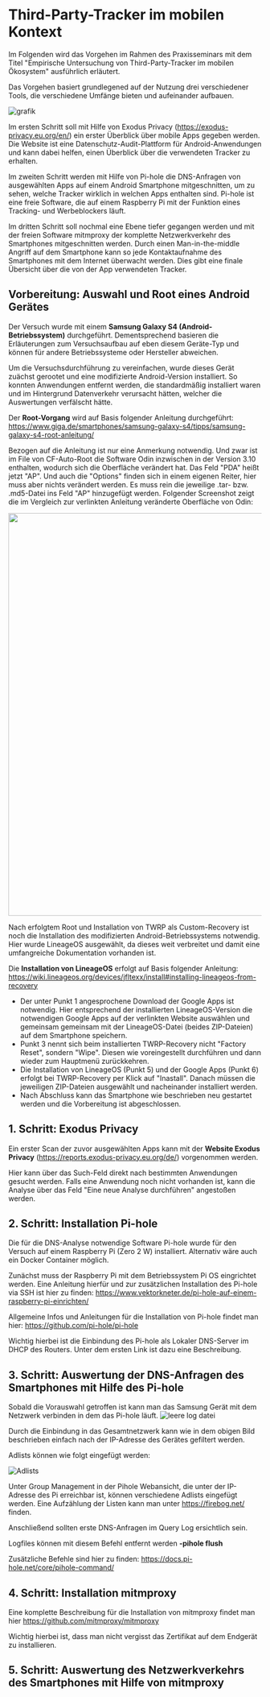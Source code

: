 # Third-Party-Tracker im mobilen Kontext
Im Folgenden wird das Vorgehen im Rahmen des Praxisseminars mit dem Titel "Empirische Untersuchung von Third-Party-Tracker im mobilen Ökosystem" ausführlich erläutert.

Das Vorgehen basiert grundlegened auf der Nutzung drei verschiedener Tools, die verschiedene Umfänge bieten und aufeinander aufbauen.

![grafik](https://user-images.githubusercontent.com/99183076/152782345-88ba20a7-a107-48dd-8cb4-2f335f27a535.png)

Im ersten Schritt soll mit Hilfe von Exodus Privacy (https://exodus-privacy.eu.org/en/) ein erster Überblick über mobile Apps gegeben werden. 
Die Website ist eine Datenschutz-Audit-Plattform für Android-Anwendungen und kann dabei helfen, einen Überblick über die verwendeten Tracker zu erhalten. 

Im zweiten Schritt werden mit Hilfe von Pi-hole die DNS-Anfragen von ausgewählten Apps auf einem Android Smartphone mitgeschnitten, um zu sehen, welche Tracker wirklich in welchen Apps enthalten sind. Pi-hole ist eine freie Software, die auf einem Raspberry Pi mit der Funktion eines Tracking- und Werbeblockers läuft.

Im dritten Schritt soll nochmal eine Ebene tiefer gegangen werden und mit der freien Software mitmproxy der komplette Netzwerkverkehr des Smartphones mitgeschnitten werden. Durch einen Man-in-the-middle Angriff auf dem Smartphone kann so jede Kontaktaufnahme des Smartphones mit dem Internet überwacht werden. Dies gibt eine finale Übersicht über die von der App verwendeten Tracker.

## Vorbereitung: Auswahl und Root eines Android Gerätes

Der Versuch wurde mit einem **Samsung Galaxy S4 (Android-Betriebssystem)** durchgeführt. Dementsprechend basieren die Erläuterungen zum Versuchsaufbau auf eben diesem Geräte-Typ und können für andere Betriebssysteme oder Hersteller abweichen.

Um die Versuchsdurchführung zu vereinfachen, wurde dieses Gerät zuächst gerootet und eine modifizierte Android-Version installiert. So konnten Anwendungen entfernt werden, die standardmäßig installiert waren und im Hintergrund Datenverkehr verursacht hätten, welcher die Auswertungen verfälscht hätte.

Der **Root-Vorgang** wird auf Basis folgender Anleitung durchgeführt: https://www.giga.de/smartphones/samsung-galaxy-s4/tipps/samsung-galaxy-s4-root-anleitung/

Bezogen auf die Anleitung ist nur eine Anmerkung notwendig. Und zwar ist im File von CF-Auto-Root die Software Odin inzwischen in der Version 3.10 enthalten, wodurch sich die Oberfläche verändert hat. Das Feld "PDA" heißt jetzt "AP". Und auch die "Options" finden sich in einem eigenen Reiter, hier muss aber nichts verändert werden. Es muss rein die jeweilige .tar- bzw. .md5-Datei ins Feld "AP" hinzugefügt werden. Folgender Screenshot zeigt die im Vergleich zur verlinkten Anleitung veränderte Oberfläche von Odin:

<img src="https://user-images.githubusercontent.com/99191546/152818052-055173dc-dc0e-4255-b324-150ae01934e5.png" width="800">


Nach erfolgtem Root und Installation von TWRP als Custom-Recovery ist noch die Installation des modifizierten Android-Betriebssystems notwendig. Hier wurde LineageOS ausgewählt, da dieses weit verbreitet und damit eine umfangreiche Dokumentation vorhanden ist. 

Die **Installation von LineageOS** erfolgt auf Basis folgender Anleitung: https://wiki.lineageos.org/devices/jfltexx/install#installing-lineageos-from-recovery

- Der unter Punkt 1 angesprochene Download der Google Apps ist notwendig. Hier entsprechend der installierten LineageOS-Version die notwendigen Google Apps auf der verlinkten Website auswählen und gemeinsam gemeinsam mit der LineageOS-Datei (beides ZIP-Dateien) auf dem Smartphone speichern.
- Punkt 3 nennt sich beim installierten TWRP-Recovery nicht "Factory Reset", sondern "Wipe". Diesen wie voreingestellt durchführen und dann wieder zum Hauptmenü zurückkehren.
- Die Installation von LineageOS (Punkt 5) und der Google Apps (Punkt 6) erfolgt bei TWRP-Recovery per Klick auf "Inastall". Danach müssen die jeweiligen ZIP-Dateien ausgewählt und nacheinander installiert werden.
- Nach Abschluss kann das Smartphone wie beschrieben neu gestartet werden und die Vorbereitung ist abgeschlossen.

## 1. Schritt: Exodus Privacy

Ein erster Scan der zuvor ausgewählten Apps kann mit der **Website Exodus Privacy** (https://reports.exodus-privacy.eu.org/de/) vorgenommen werden.

Hier kann über das Such-Feld direkt nach bestimmten Anwendungen gesucht werden. Falls eine Anwendung noch nicht vorhanden ist, kann die Analyse über das Feld "Eine neue Analyse durchführen" angestoßen werden.

## 2. Schritt: Installation Pi-hole

Die für die DNS-Analyse notwendige Software Pi-hole wurde für den Versuch auf einem Raspberry Pi (Zero 2 W) installiert. Alternativ wäre auch ein Docker Container möglich.

Zunächst muss der Raspberry Pi mit dem Betriebssystem Pi OS eingrichtet werden. Eine Anleitung hierfür und zur zusätzlichen Installation des Pi-hole via SSH ist hier zu finden: https://www.vektorkneter.de/pi-hole-auf-einem-raspberry-pi-einrichten/

Allgemeine Infos und Anleitungen für die Installation von Pi-hole findet man hier: https://github.com/pi-hole/pi-hole

Wichtig hierbei ist die Einbindung des Pi-hole als Lokaler DNS-Server im DHCP des Routers. Unter dem ersten Link ist dazu eine Beschreibung.

## 3. Schritt: Auswertung der DNS-Anfragen des Smartphones mit Hilfe des Pi-hole

Sobald die Vorauswahl getroffen ist kann man das Samsung Gerät mit dem Netzwerk verbinden in dem das Pi-hole läuft. 
![leere log datei](https://user-images.githubusercontent.com/99183076/152790528-72636d28-3061-4478-a556-2a6bd364777c.PNG)

Durch die Einbindung in das Gesamtnetzwerk kann wie in dem obigen Bild beschrieben einfach nach der IP-Adresse des Gerätes gefiltert werden.

Adlists können wie folgt eingefügt werden:

![Adlists](https://user-images.githubusercontent.com/99183076/152791578-66160551-9405-49ca-94a7-ac9817f83660.PNG)

Unter Group Management in der Pihole Webansicht, die unter der IP-Adresse des Pi erreichbar ist, können verschiedene Adlists eingefügt werden. 
Eine Aufzählung der Listen kann man unter https://firebog.net/ finden.

Anschließend sollten erste DNS-Anfragen im Query Log ersichtlich sein. 

Logfiles können mit diesem Befehl entfernt werden **-pihole flush**

Zusätzliche Befehle sind hier zu finden: https://docs.pi-hole.net/core/pihole-command/ 

## 4. Schritt: Installation mitmproxy

Eine komplette Beschreibung für die Installation von mitmproxy findet man hier https://github.com/mitmproxy/mitmproxy

Wichtig hierbei ist, dass man nicht vergisst das Zertifikat auf dem Endgerät zu installieren.

## 5. Schritt: Auswertung des Netzwerkverkehrs des Smartphones mit Hilfe von mitmproxy

